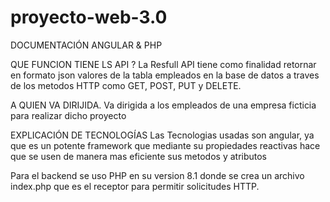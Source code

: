 # proyecto-web-3.0
DOCUMENTACIÓN ANGULAR & PHP

QUE FUNCION TIENE LS API ?
La Resfull API tiene como finalidad retornar en formato json valores de la tabla empleados en la base de datos a traves de los metodos HTTP como GET, POST, PUT y DELETE.


A QUIEN VA DIRIJIDA.
Va dirigida a los empleados de una empresa ficticia para realizar dicho proyecto


EXPLICACIÓN DE TECNOLOGÍAS
Las Tecnologias usadas son angular, ya que es un potente framework que mediante su propiedades reactivas hace que se usen de manera mas eficiente sus metodos y atributos

Para el backend se uso PHP en su version 8.1 donde se crea un archivo index.php  que es el receptor para permitir solicitudes HTTP.
